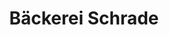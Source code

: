 ---
title: "Bäckerei Schrade"
url: /stuttgart/baeckerei-schrade-leinenweberstrasse/
shop: Bäckerei
---